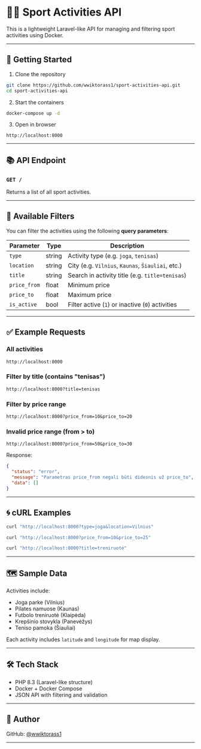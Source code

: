 # 🏃‍♂️ Sport Activities API

This is a lightweight Laravel-like API for managing and filtering sport activities using Docker.

---

## 🚀 Getting Started

1. Clone the repository

```bash
git clone https://github.com/wwiktorass1/sport-activities-api.git
cd sport-activities-api
```

2. Start the containers

```bash
docker-compose up -d
```

3. Open in browser

```text
http://localhost:8000
```

---

## 📚 API Endpoint

### `GET /`

Returns a list of all sport activities.

---

## 🔎 Available Filters

You can filter the activities using the following **query parameters**:

| Parameter     | Type    | Description                                                   |
|---------------|---------|---------------------------------------------------------------|
| `type`        | string  | Activity type (e.g. `joga`, `tenisas`)                        |
| `location`    | string  | City (e.g. `Vilnius`, `Kaunas`, `Šiauliai`, etc.)             |
| `title`       | string  | Search in activity title (e.g. `title=tenisas`)               |
| `price_from`  | float   | Minimum price                                                 |
| `price_to`    | float   | Maximum price                                                 |
| `is_active`   | bool    | Filter active (`1`) or inactive (`0`) activities              |

---

## ✅ Example Requests

### All activities

```
http://localhost:8000
```

### Filter by title (contains "tenisas")

```
http://localhost:8000?title=tenisas
```

### Filter by price range

```
http://localhost:8000?price_from=10&price_to=20
```

### Invalid price range (from > to)

```
http://localhost:8000?price_from=50&price_to=30
```

Response:

```json
{
  "status": "error",
  "message": "Parametras price_from negali būti didesnis už price_to",
  "data": []
}
```

---

## 🌀 cURL Examples

```bash
curl "http://localhost:8000?type=joga&location=Vilnius"
```

```bash
curl "http://localhost:8000?price_from=10&price_to=25"
```

```bash
curl "http://localhost:8000?title=treniruotė"
```

---

## 🗺️ Sample Data

Activities include:
- Joga parke (Vilnius)
- Pilates namuose (Kaunas)
- Futbolo treniruotė (Klaipėda)
- Krepšinio stovykla (Panevėžys)
- Teniso pamoka (Šiauliai)

Each activity includes `latitude` and `longitude` for map display.

---

## 🛠️ Tech Stack

- PHP 8.3 (Laravel-like structure)
- Docker + Docker Compose
- JSON API with filtering and validation

---

## 👤 Author

GitHub: [@wwiktorass1](https://github.com/wwiktorass1)

---